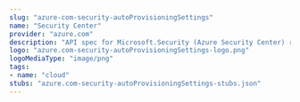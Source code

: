 ```yaml
---
slug: "azure-com-security-autoProvisioningSettings"
name: "Security Center"
provider: "azure.com"
description: "API spec for Microsoft.Security (Azure Security Center) resource provider"
logo: "azure.com-security-autoProvisioningSettings-logo.png"
logoMediaType: "image/png"
tags:
- name: "cloud"
stubs: "azure.com-security-autoProvisioningSettings-stubs.json"
---
```

